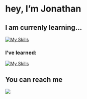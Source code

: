 # hey, I’m Jonathan 

## I am currenly learning...
[![My Skills](https://skills.thijs.gg/icons?i=kotlin,py,r,docker)](https://skills.thijs.gg)


### I’ve learned:
[![My Skills](https://skills.thijs.gg/icons?i=html,css,js,nodejs,mysql,figma)](https://skills.thijs.gg)


## You can reach me
![](https://img.shields.io/badge/jonathan.almeida@sptech.school-0078D4?style=for-the-badge&logo=microsoft-outlook&logoColor=white)


 
